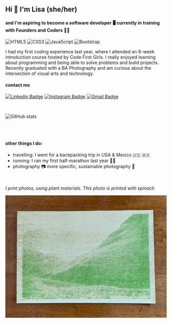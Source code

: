 ## Hi 👋 I'm Lisa (she/her)
#### and I'm aspiring to become a **software developer** 🖥️  currently in training with Founders and Coders 🧑‍🎓

![HTML5](https://img.shields.io/badge/-HTML5-E34F26?style=flat-square&logo=html5&logoColor=white) ![CSS3](https://img.shields.io/badge/css3-%231572B6.svg?style=flat-square&logo=css3&logoColor=white) ![JavaScript](https://img.shields.io/badge/-JavaScript-black?style=flat-square&logo=javascript) ![Bootstrap](https://img.shields.io/badge/-Bootstrap-563D7C?style=flat-square&logo=bootstrap)
<br /> 

I had my first coding experience last year, where I attended an 8-week introduction course hosted by Code First Girls. I really enjoyed learning about programming and being able to solve problems and build projects. Recently graduated with a BA Photography and am curious about the intersection of visual arts and technology.
<br /> 

#### contact me

[![Linkedin Badge](https://img.shields.io/badge/-Lisa-blue?style=flat-square&logo=Linkedin&logoColor=white&link=https://www.linkedin.com/in/lisahanes95/)](https://www.linkedin.com/in/lisahanes95/)
[![Instagram Badge](https://img.shields.io/badge/-lisadhns-purple?style=flat-square&logo=instagram&logoColor=white&link=https://www.instagram.com/lisadhns/)](https://www.instagram.com/lisadhns/)
[![Gmail Badge](https://img.shields.io/badge/-lisa.hanes@hotmail.de-c14438?style=flat-square&logo=Gmail&logoColor=white&link=mailto:lisa.hanes@hotmail.de)](mailto:lisa.hanes@hotmail.de)

<br /> 

![GitHub stats](https://github-readme-stats.vercel.app/api?username=lisahns&show_icons=true)

<br /> 
<br /> 

#### other things I do:
- travelling: I went for a backpacking trip in USA & Mexico 🇺🇸 🇲🇽
- running: I ran my first half-marathon last year 🏃‍♀️
- photography 📷 more specific, sustainable photography 🍃

<br /> 

*I print photos, using plant materials. This photo is printed with spinach*

![spinach print](https://github.com/lisahns/lisahns/blob/main/IMG_0019.jpg)


<!--
**lisahns/lisahns** is a ✨ _special_ ✨ repository because its `README.md` (this file) appears on your GitHub profile.

Here are some ideas to get you started:

- 🔭 I’m currently working on ...
- 🌱 I’m currently learning ...
- 👯 I’m looking to collaborate on ...
- 🤔 I’m looking for help with ...
- 💬 Ask me about ...
- 📫 How to reach me: ...
- 😄 Pronouns: ...
- ⚡ Fun fact: ...
-->
